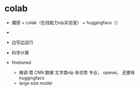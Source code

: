 # colab
- 魔搭 = colab（在线能力nlp实验室） + huggingface（）
- 
- 边写边运行
- 科学计算

- finetuned
  - 微调  喂 CNN 数据
    文字类nlp 有优势
    专业， openai， 还要有huggingface
  - large size model 
